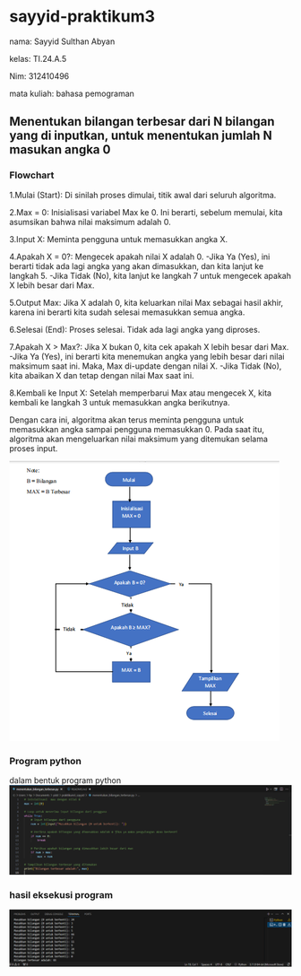 # sayyid-praktikum3
nama: Sayyid Sulthan Abyan

kelas: TI.24.A.5

Nim: 312410496

mata kuliah: bahasa pemograman

## Menentukan bilangan terbesar dari N bilangan yang di inputkan, untuk menentukan jumlah N masukan angka 0

### Flowchart
1.Mulai (Start): Di sinilah proses dimulai, titik awal dari seluruh algoritma.

2.Max = 0: Inisialisasi variabel Max ke 0. Ini berarti, sebelum memulai, kita asumsikan bahwa nilai maksimum adalah 0.

3.Input X: Meminta pengguna untuk memasukkan angka X.

4.Apakah X = 0?: Mengecek apakah nilai X adalah 0. -Jika Ya (Yes), ini berarti tidak ada lagi angka yang akan dimasukkan, dan kita lanjut ke langkah 5. -Jika Tidak (No), kita lanjut ke langkah 7 untuk mengecek apakah X lebih besar dari Max.

5.Output Max: Jika X adalah 0, kita keluarkan nilai Max sebagai hasil akhir, karena ini berarti kita sudah selesai memasukkan semua angka.

6.Selesai (End): Proses selesai. Tidak ada lagi angka yang diproses.

7.Apakah X > Max?: Jika X bukan 0, kita cek apakah X lebih besar dari Max. -Jika Ya (Yes), ini berarti kita menemukan angka yang lebih besar dari nilai maksimum saat ini. Maka, Max di-update dengan nilai X. -Jika Tidak (No), kita abaikan X dan tetap dengan nilai Max saat ini.

8.Kembali ke Input X: Setelah memperbarui Max atau mengecek X, kita kembali ke langkah 3 untuk memasukkan angka berikutnya.

Dengan cara ini, algoritma akan terus meminta pengguna untuk memasukkan angka sampai pengguna memasukkan 0. Pada saat itu, algoritma akan mengeluarkan nilai maksimum yang ditemukan selama proses input. <p>
![gambar 1](screenshot/ss1.png)

### Program python
dalam bentuk program python 
![gambar 2](screenshot/ss2.png)

### hasil eksekusi program
![gambar 3](screenshot/ss3.png)
